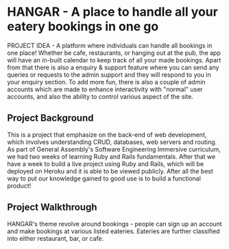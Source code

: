 # **HANGAR - A place to handle all your eatery bookings in one go**

PROJECT IDEA - A platform where individuals can handle all bookings in one place! Whether be cafe, restaurants, or hanging out at the pub, the app will have an in-built calendar to keep track of all your made bookings. Apart from that there is also a enquiry & support feature where you can send any queries or requests to the admin support and they will respond to you in your enquiry section. To add more fun, there is also a couple of admin accounts which are made to enhance interactivity with "normal" user accounts, and also the ability to control various aspect of the site. 

## **Project Background**

This is a project that emphasize on the back-end of web development, which involves understanding CRUD, databases, web servers and routing. As part of General Assembly's Software Engineering Immersive curriculum, we had two weeks of learning Ruby and Rails fundamentals. After that we have a week to build a live project using Ruby and Rails, which will be deployed on Heroku and it is able to be viewed publicly. After all the best way to put our knowledge gained to good use is to build a functional product!

## **Project Walkthrough**

HANGAR's theme revolve around bookings - people can sign up an account and make bookings at various listed eateries. Eateries are further classified into either restaurant, bar, or cafe.

